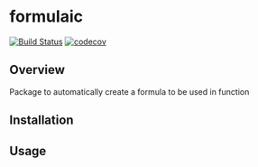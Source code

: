 # formulaic

[![Build Status](https://travis-ci.com/dachosen1/formulaic.svg?token=Vccc85T4kcPx9zLDqfTx&branch=master)](https://travis-ci.com/dachosen1/formulaic) [![codecov](https://codecov.io/gh/dachosen1/formulaic/branch/master/graph/badge.svg)](https://codecov.io/gh/dachosen1/formulaic)

## Overview 
Package to automatically create a formula to be used in function 



## Installation 



## Usage







